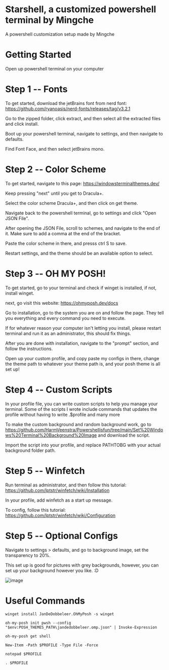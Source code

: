 # Starshell, a customized powershell terminal by Mingche
A powershell customization setup made by Mingche

# Getting Started
Open up powershell terminal on your computer

# Step 1 -- Fonts
To get started, download the jetBrains font from nerd font: https://github.com/ryanoasis/nerd-fonts/releases/tag/v3.2.1

Go to the zipped folder, click extract, and then select all the extracted files and click install.

Boot up your powershell terminal, navigate to settings, and then navigate to defaults.

Find Font Face, and then select jetBrains mono.

# Step 2 -- Color Scheme
To get started, navigate to this page: https://windowsterminalthemes.dev/

Keep pressing "next" until you get to Dracula+.

Select the color scheme Dracula+, and then click on get theme.

Navigate back to the powershell terminal, go to settings and click "Open JSON File".

After opening the JSON File, scroll to schemes, and navigate to the end of it. Make sure to add a comma at the end of the bracket.

Paste the color scheme in there, and presss ctrl S to save.

Restart settings, and the theme should be an available option to select.

# Step 3 -- OH MY POSH!

To get started, go to your terminal and check if winget is installed, if not, install winget.

next, go visit this website: https://ohmyposh.dev/docs

Go to installation, go to the system you are on and follow the page. They tell you everything and every command you need to execute.

If for whatever reason your computer isn't letting you install, please restart terminal and run it as an administrator, this should fix things.

After you are done with installation, navigate to the "prompt" section, and follow the instructions.

Open up your custom profile, and copy paste my configs in there, change the theme path to whatever your theme path is, and your posh theme is all set up!

# Step 4 -- Custom Scripts
In your profile file, you can write custom scripts to help you manage your terminal. Some of the scripts I wrote include commands that updates the profile without having to write .$profile and many more

To make the custom background and random background work, go to https://github.com/HarmVeenstra/Powershellisfun/tree/main/Set%20Windows%20Terminal%20Background%20Image and download the script.

Import the script into your profile, and replace PATHTOBG with your actual background folder path.

# Step 5 -- Winfetch
Run terminal as administrator, and then follow this tutorial: https://github.com/lptstr/winfetch/wiki/Installation

In your profile, add winfetch as a start up message.

To config, follow this tutorial: https://github.com/lptstr/winfetch/wiki/Configuration

# Step 5 -- Optional Configs

Navigate to settings > defaults, and go to background image, set the transparency to 20%.

This set up is good for pictures with grey backgrounds, however, you can set up your background however you like. :D


![image](https://github.com/MingcheL1/Powershell-Customization/assets/132795672/e18e18a0-20a5-41c5-8c77-9d34ea7ebf92)



# Useful Commands

```
winget install JanDeDobbeleer.OhMyPosh -s winget
```
```
oh-my-posh init pwsh --config "$env:POSH_THEMES_PATH\jandedobbeleer.omp.json" | Invoke-Expression
```
```
oh-my-posh get shell
```
```
New-Item -Path $PROFILE -Type File -Force
```
```
notepad $PROFILE
```
```
. $PROFILE
```


